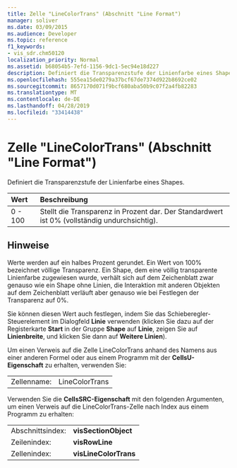 ```yaml
---
title: Zelle "LineColorTrans" (Abschnitt "Line Format")
manager: soliver
ms.date: 03/09/2015
ms.audience: Developer
ms.topic: reference
f1_keywords:
- vis_sdr.chm50120
localization_priority: Normal
ms.assetid: b68054b5-7efd-1156-9dc1-5ec94e18d227
description: Definiert die Transparenzstufe der Linienfarbe eines Shapes.
ms.openlocfilehash: 555ea15de0279a37bcf67de7374d922b8692ce02
ms.sourcegitcommit: 8657170d071f9bcf680aba50b9c07f2a4fb82283
ms.translationtype: MT
ms.contentlocale: de-DE
ms.lasthandoff: 04/28/2019
ms.locfileid: "33414438"
---
```

# <a name="linecolortrans-cell-line-format-section"></a>Zelle "LineColorTrans" (Abschnitt "Line Format")

Definiert die Transparenzstufe der Linienfarbe eines Shapes.
  
|**Wert**|**Beschreibung**|
|:-----|:-----|
|0 - 100  <br/> |Stellt die Transparenz in Prozent dar. Der Standardwert ist 0% (vollständig undurchsichtig).  <br/> |
   
## <a name="remarks"></a>Hinweise

Werte werden auf ein halbes Prozent gerundet. Ein Wert von 100% bezeichnet völlige Transparenz. Ein Shape, dem eine völlig transparente Linienfarbe zugewiesen wurde, verhält sich auf dem Zeichenblatt zwar genauso wie ein Shape ohne Linien, die Interaktion mit anderen Objekten auf dem Zeichenblatt verläuft aber genauso wie bei Festlegen der Transparenz auf 0%. 
  
Sie können diesen Wert auch festlegen, indem Sie das Schieberegler-Steuerelement im Dialogfeld **Linie** verwenden (klicken Sie dazu auf der Registerkarte **Start** in der Gruppe **Shape** auf **Linie**, zeigen Sie auf **Linienbreite**, und klicken Sie dann auf **Weitere Linien**).
  
Um einen Verweis auf die Zelle LineColorTrans anhand des Namens aus einer anderen Formel oder aus einem Programm mit der **CellsU-Eigenschaft** zu erhalten, verwenden Sie: 
  
|||
|:-----|:-----|
|Zellenname:  <br/> |LineColorTrans  <br/> |
   
Verwenden Sie die **CellsSRC-Eigenschaft** mit den folgenden Argumenten, um einen Verweis auf die LineColorTrans-Zelle nach Index aus einem Programm zu erhalten: 
  
|||
|:-----|:-----|
|Abschnittsindex:  <br/> |**visSectionObject** <br/> |
|Zeilenindex:  <br/> |**visRowLine** <br/> |
|Zellenindex:  <br/> |**visLineColorTrans** <br/> |
   


